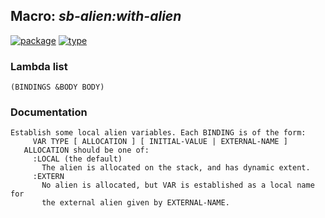 ## Macro: ***sb-alien:with-alien***
[![package](https://img.shields.io/badge/Package-SB--ALIEN-5f9ea0.svg?style=social&colorA=999999)](../) [![type](https://img.shields.io/badge/Type-Macro-5f9ea0.svg?style=social&colorA=999999)](../#macro) 
### Lambda list
```
(BINDINGS &BODY BODY)
```
### Documentation
```
Establish some local alien variables. Each BINDING is of the form:
     VAR TYPE [ ALLOCATION ] [ INITIAL-VALUE | EXTERNAL-NAME ]
   ALLOCATION should be one of:
     :LOCAL (the default)
       The alien is allocated on the stack, and has dynamic extent.
     :EXTERN
       No alien is allocated, but VAR is established as a local name for
       the external alien given by EXTERNAL-NAME.
```
